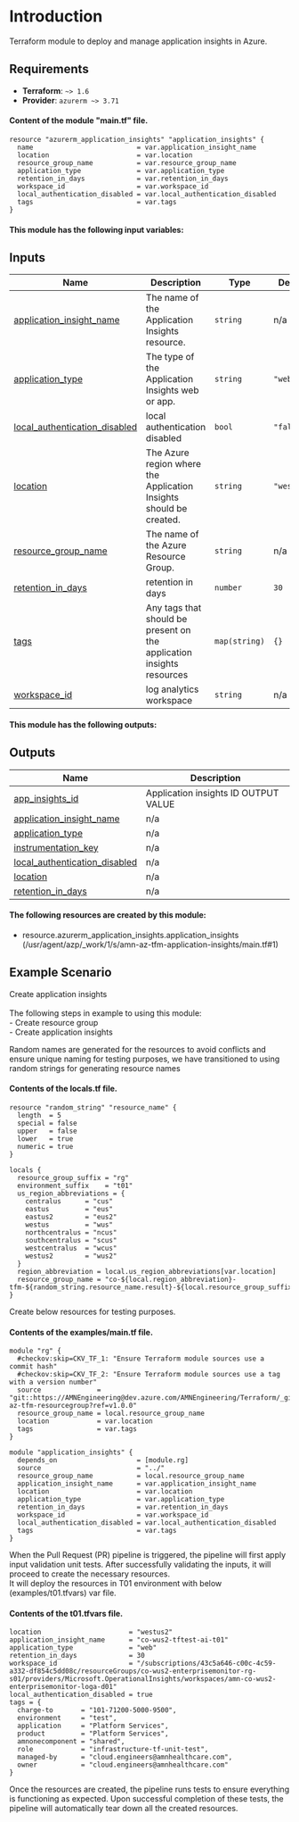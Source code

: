 <!-- BEGIN_TF_DOCS -->
# Introduction 

Terraform module to deploy and manage application insights in Azure.

## Requirements
 - **Terraform**: `~> 1.6`
 - **Provider**: `azurerm ~> 3.71`

#### Content of the module "main.tf" file.
```hcl
resource "azurerm_application_insights" "application_insights" {
  name                          = var.application_insight_name
  location                      = var.location
  resource_group_name           = var.resource_group_name
  application_type              = var.application_type
  retention_in_days             = var.retention_in_days
  workspace_id                  = var.workspace_id
  local_authentication_disabled = var.local_authentication_disabled
  tags                          = var.tags
}
```
#### This module has the following input variables:  
## Inputs

| Name | Description | Type | Default | Required |
|------|-------------|------|---------|:--------:|
| <a name="input_application_insight_name"></a> [application\_insight\_name](#input\_application\_insight\_name) | The name of the Application Insights resource. | `string` | n/a | yes |
| <a name="input_application_type"></a> [application\_type](#input\_application\_type) | The type of the Application Insights web or app. | `string` | `"web"` | no |
| <a name="input_local_authentication_disabled"></a> [local\_authentication\_disabled](#input\_local\_authentication\_disabled) | local authentication disabled | `bool` | `"false"` | no |
| <a name="input_location"></a> [location](#input\_location) | The Azure region where the Application Insights should be created. | `string` | `"westus2"` | no |
| <a name="input_resource_group_name"></a> [resource\_group\_name](#input\_resource\_group\_name) | The name of the Azure Resource Group. | `string` | n/a | yes |
| <a name="input_retention_in_days"></a> [retention\_in\_days](#input\_retention\_in\_days) | retention in days | `number` | `30` | no |
| <a name="input_tags"></a> [tags](#input\_tags) | Any tags that should be present on the application insights resources | `map(string)` | `{}` | no |
| <a name="input_workspace_id"></a> [workspace\_id](#input\_workspace\_id) | log analytics workspace | `string` | n/a | yes |

#### This module has the following outputs:
## Outputs

| Name | Description |
|------|-------------|
| <a name="output_app_insights_id"></a> [app\_insights\_id](#output\_app\_insights\_id) | Application insights ID OUTPUT VALUE |
| <a name="output_application_insight_name"></a> [application\_insight\_name](#output\_application\_insight\_name) | n/a |
| <a name="output_application_type"></a> [application\_type](#output\_application\_type) | n/a |
| <a name="output_instrumentation_key"></a> [instrumentation\_key](#output\_instrumentation\_key) | n/a |
| <a name="output_local_authentication_disabled"></a> [local\_authentication\_disabled](#output\_local\_authentication\_disabled) | n/a |
| <a name="output_location"></a> [location](#output\_location) | n/a |
| <a name="output_retention_in_days"></a> [retention\_in\_days](#output\_retention\_in\_days) | n/a |

#### The following resources are created by this module:


- resource.azurerm_application_insights.application_insights (/usr/agent/azp/_work/1/s/amn-az-tfm-application-insights/main.tf#1)


## Example Scenario

Create application insights <br /><br /> The following steps in example to using this module:<br /> - Create resource group<br /> - Create application insights

Random names are generated for the resources to avoid conflicts and ensure unique naming for testing purposes, we have transitioned to using random strings for generating resource names
#### Contents of the locals.tf file.
```hcl
resource "random_string" "resource_name" {
  length  = 5
  special = false
  upper   = false
  lower   = true
  numeric = true
}

locals {
  resource_group_suffix = "rg"
  environment_suffix    = "t01"
  us_region_abbreviations = {
    centralus      = "cus"
    eastus         = "eus"
    eastus2        = "eus2"
    westus         = "wus"
    northcentralus = "ncus"
    southcentralus = "scus"
    westcentralus  = "wcus"
    westus2        = "wus2"
  }
  region_abbreviation = local.us_region_abbreviations[var.location]
  resource_group_name = "co-${local.region_abbreviation}-tfm-${random_string.resource_name.result}-${local.resource_group_suffix}-${local.environment_suffix}"
} 
```
Create below resources for testing purposes.
####  Contents of the examples/main.tf file.
```hcl
module "rg" {
  #checkov:skip=CKV_TF_1: "Ensure Terraform module sources use a commit hash"
  #checkov:skip=CKV_TF_2: "Ensure Terraform module sources use a tag with a version number"
  source              = "git::https://AMNEngineering@dev.azure.com/AMNEngineering/Terraform/_git/amn-az-tfm-resourcegroup?ref=v1.0.0"
  resource_group_name = local.resource_group_name
  location            = var.location
  tags                = var.tags
}

module "application_insights" {
  depends_on                    = [module.rg]
  source                        = "../"
  resource_group_name           = local.resource_group_name
  application_insight_name      = var.application_insight_name
  location                      = var.location
  application_type              = var.application_type
  retention_in_days             = var.retention_in_days
  workspace_id                  = var.workspace_id
  local_authentication_disabled = var.local_authentication_disabled
  tags                          = var.tags
}
``` 
When the Pull Request (PR) pipeline is triggered, the pipeline will first apply input validation unit tests. After successfully validating the inputs, it will proceed to create the necessary resources.   
It will deploy the resources in T01 environment with below (examples/t01.tfvars) var file.
#### Contents of the t01.tfvars file.
```hcl
location                      = "westus2"
application_insight_name      = "co-wus2-tftest-ai-t01"
application_type              = "web"
retention_in_days             = 30
workspace_id                  = "/subscriptions/43c5a646-c00c-4c59-a332-df854c5dd08c/resourceGroups/co-wus2-enterprisemonitor-rg-s01/providers/Microsoft.OperationalInsights/workspaces/amn-co-wus2-enterprisemonitor-loga-d01"
local_authentication_disabled = true
tags = {
  charge-to       = "101-71200-5000-9500",
  environment     = "test",
  application     = "Platform Services",
  product         = "Platform Services",
  amnonecomponent = "shared",
  role            = "infrastructure-tf-unit-test",
  managed-by      = "cloud.engineers@amnhealthcare.com",
  owner           = "cloud.engineers@amnhealthcare.com"
}
```
Once the resources are created, the pipeline runs tests to ensure everything is functioning as expected. Upon successful completion of these tests, the pipeline will automatically tear down all the created resources.
<!-- END_TF_DOCS -->